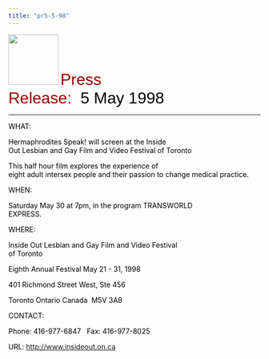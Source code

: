 ```yaml
---
title: "pr5-5-98"
---
```


  
<IMG SRC="/img/logo100.gif" HEIGHT="101" WIDTH="100" /> <FONT FACE="Arial,Helvetica"><FONT SIZE="+3"><FONT COLOR="#990000">Press<br />Release:&nbsp;</FONT><FONT COLOR="#000000"> 5 May 1998</FONT></FONT></FONT>&nbsp;  


<HR WIDTH="100%" />

  
  
<FONT COLOR="#000000">WHAT:</FONT>  
  
<FONT COLOR="#000000">Hermaphrodites Speak! will screen at the Inside<br />Out Lesbian and Gay Film and Video Festival of Toronto</FONT>  
  


<FONT COLOR="#000000">This half hour film explores the experience of<br />eight adult intersex people and their passion to change medical practice.</FONT>  
  


<FONT COLOR="#000000">WHEN:</FONT>  
  
<FONT COLOR="#000000">Saturday May 30 at 7pm, in the program TRANSWORLD<br />EXPRESS.</FONT>  
  


<FONT COLOR="#000000">WHERE:</FONT>  
  
<FONT COLOR="#000000">Inside Out Lesbian and Gay Film and Video Festival<br />of Toronto</FONT>  
  
<FONT COLOR="#000000">Eighth Annual Festival May 21 - 31, 1998</FONT>  
  
<FONT COLOR="#000000">401 Richmond Street West, Ste 456</FONT>  
  
<FONT COLOR="#000000">Toronto Ontario Canada&nbsp; M5V 3A8</FONT>  
  


<FONT COLOR="#000000">CONTACT:</FONT>  
  
<FONT COLOR="#000000">Phone: 416-977-6847&nbsp;&nbsp; Fax: 416-977-8025</FONT>  
  
<FONT COLOR="#000000">URL: <A HREF="http://www.insideout.on.ca">http://www.insideout.on.ca</A></FONT>  
  
&nbsp;  
  
&nbsp;